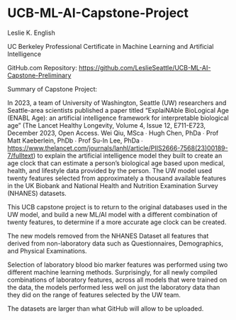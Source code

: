 # UCB-ML-AI-Capstone-Project

Leslie K. English

UC Berkeley Professional Certificate in Machine Learning and Artificial Intelligence

GitHub.com Repository: https://github.com/LeslieSeattle/UCB-ML-AI-Capstone-Preliminary

Summary of Capstone Project: 

In 2023, a team of University of Washington, Seattle (UW) researchers and Seattle-area scientists published a paper titled “ExplaiNAble BioLogical Age (ENABL Age): an artificial intelligence framework for interpretable biological age” (The Lancet Healthy Longevity, Volume 4, Issue 12, E711-E723, December 2023, Open Access. Wei Qiu, MSca ∙ Hugh Chen, PhDa ∙ Prof Matt Kaeberlein, PhDb ∙ Prof Su-In Lee, PhDa  ∙ https://www.thelancet.com/journals/lanhl/article/PIIS2666-7568(23)00189-7/fulltext) to explain the artificial intelligence model they built to create an age clock that can estimate a person’s biological age based upon medical, health, and lifestyle data provided by the person. The UW model used twenty features selected from approximately a thousand available features in the UK Biobank and National Health and Nutrition Examination Survey (NHANES) datasets. 

This UCB capstone project is to return to the original databases used in the UW model, and build a new ML/AI model with a different combination of twenty features, to determine if a more accurate age clock can be created.

The new models removed from the NHANES Dataset all features that derived from non-laboratory data such as Questionnaires, Demographics, and Physical Examinations.

Selection of laboratory blood bio marker features was performed using two different machine learning methods. Surprisingly, for all newly compiled combinations of laboratory features, across all models that were trained on the data, the models performed less well on just the laboratory data than they did on the range of features selected by the UW team.

The datasets are larger than what GitHub will allow to be uploaded.
